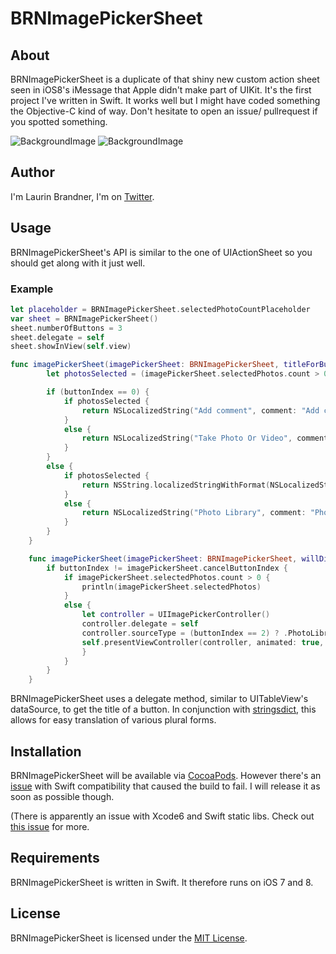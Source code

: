 # BRNImagePickerSheet

## About
BRNImagePickerSheet is a duplicate of that shiny new custom action sheet seen in iOS8's iMessage that Apple didn't make part of UIKit. It's the first project I've written in Swift. It works well but I might have coded something the Objective-C kind of way. Don't hesitate to open an issue/ pullrequest if you spotted something.

![BackgroundImage](https://raw.github.com/larcus94/BRNImagePickerSheet/master/Screenshots/BRNImagePickerSheet-about.png)
![BackgroundImage](https://raw.github.com/larcus94/BRNImagePickerSheet/master/Screenshots/BRNImagePickerSheet-about-selected.png)

## Author
I'm Laurin Brandner, I'm on [Twitter](https://twitter.com/larcus94).

## Usage
BRNImagePickerSheet's API is similar to the one of UIActionSheet so you should get along with it just well.

### Example

```swift
let placeholder = BRNImagePickerSheet.selectedPhotoCountPlaceholder
var sheet = BRNImagePickerSheet()
sheet.numberOfButtons = 3
sheet.delegate = self
sheet.showInView(self.view)

func imagePickerSheet(imagePickerSheet: BRNImagePickerSheet, titleForButtonAtIndex buttonIndex: Int) -> String {
        let photosSelected = (imagePickerSheet.selectedPhotos.count > 0)

        if (buttonIndex == 0) {
            if photosSelected {
                return NSLocalizedString("Add comment", comment: "Add comment")
            }
            else {
                return NSLocalizedString("Take Photo Or Video", comment: "Take Photo Or Video")
            }
        }
        else {
            if photosSelected {
                return NSString.localizedStringWithFormat(NSLocalizedString("BRNImagePickerSheet.button1.Send %lu Photo", comment: "The secondary title of the image picker sheet to send the photos"), imagePickerSheet.selectedPhotos.count)
            }
            else {
                return NSLocalizedString("Photo Library", comment: "Photo Library")
            }
        }
    }

    func imagePickerSheet(imagePickerSheet: BRNImagePickerSheet, willDismissWithButtonIndex buttonIndex: Int) {
        if buttonIndex != imagePickerSheet.cancelButtonIndex {
            if imagePickerSheet.selectedPhotos.count > 0 {
                println(imagePickerSheet.selectedPhotos)
            }
            else {
                let controller = UIImagePickerController()
                controller.delegate = self
                controller.sourceType = (buttonIndex == 2) ? .PhotoLibrary : .Camera
                self.presentViewController(controller, animated: true, completion: nil)
                }
            }
        }
    }

```
BRNImagePickerSheet uses a delegate method, similar to UITableView's dataSource, to get the title of a button. In conjunction with [stringsdict](https://developer.apple.com/library/ios/documentation/MacOSX/Conceptual/BPInternational/StringsdictFileFormat/StringsdictFileFormat.html), this allows for easy translation of various plural forms.

## Installation

BRNImagePickerSheet will be available via [CocoaPods](http://cocoapods.org). However there's an [issue](https://github.com/CocoaPods/CocoaPods/issues/2226) with Swift compatibility that caused the build to fail. I will release it as soon as possible though.

<!---
BRNImagePickerSheet is available via [CocoaPods](http://cocoapods.org).

To install add the following line to your Podfile:

    pod 'BRNImagePickerSheet'

-->

(There is apparently an issue with Xcode6 and Swift static libs. Check out [this issue](https://github.com/CocoaPods/CocoaPods/issues/2226) for more.

## Requirements
BRNImagePickerSheet is written in Swift. It therefore runs on iOS 7 and 8.

## License
BRNImagePickerSheet is licensed under the [MIT License](http://opensource.org/licenses/mit-license.php).
